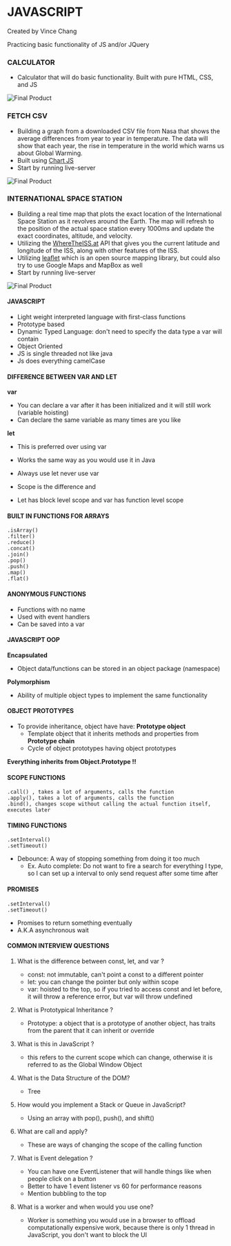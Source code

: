 # JAVASCRIPT

Created by Vince Chang </br>

Practicing basic functionality of JS and/or JQuery

### CALCULATOR

- Calculator that will do basic functionality. Built with pure HTML, CSS, and JS

![Final Product](https://github.com/vincehacks/JavaScript-JQuery/blob/master/calculator/FinalProduct.png)

### FETCH CSV

- Building a graph from a downloaded CSV file from Nasa that shows the average
  differences from year to year in temperature. The data will show that each year,
  the rise in temperature in the world which warns us about Global Warming.
- Built using [Chart JS](https://www.chartjs.org/)
- Start by running live-server

![Final Product](https://github.com/vincehacks/JavaScript-JQuery/blob/master/fetchCSV/FinalProduct.png)

### INTERNATIONAL SPACE STATION

- Building a real time map that plots the exact location of the International
  Space Station as it revolves around the Earth. The map will refresh to the
  position of the actual space station every 1000ms and update the exact
  coordinates, altitude, and velocity.
- Utilizing the [WhereTheISS.at](https://wheretheiss.at/w/developer) API that
  gives you the current latitude and longitude of the ISS, along with other
  features of the ISS.
- Utilizing [leaflet](https://leafletjs.com/reference-1.6.0.html#marker) which
  is an open source mapping library, but could also try to use Google Maps and
  MapBox as well
- Start by running live-server

![Final Product](https://github.com/vincehacks/JavaScript-JQuery/blob/master/space-station/FinalProduct.png)

#### JAVASCRIPT

- Light weight interpreted language with first-class functions
- Prototype based
- Dynamic Typed Language: don't need to specify the data type a var will contain
- Object Oriented
- JS is single threaded not like java
- Js does everything camelCase

#### DIFFERENCE BETWEEN VAR AND LET

**var**

- You can declare a var after it has been initialized and it will still work
  (variable hoisting)
- Can declare the same variable as many times are you like

**let**

- This is preferred over using var
- Works the same way as you would use it in Java

- Always use let never use var
- Scope is the difference and
- Let has block level scope and var has function level scope

#### BUILT IN FUNCTIONS FOR ARRAYS

```
.isArray()
.filter()
.reduce()
.concat()
.join()
.pop()
.push()
.map()
.flat()
```

#### ANONYMOUS FUNCTIONS

- Functions with no name
- Used with event handlers
- Can be saved into a var

#### JAVASCRIPT OOP

**Encapsulated**

- Object data/functions can be stored in an object package (namespace)

**Polymorphism**

- Ability of multiple object types to implement the same functionality

#### OBJECT PROTOTYPES

- To provide inheritance, object have have:
  **Prototype object**
  - Template object that it inherits methods and properties from
    **Prototype chain**
  - Cycle of object prototypes having object prototypes

**Everything inherits from Object.Prototype !!**

#### SCOPE FUNCTIONS

```
.call() , takes a lot of arguments, calls the function
.apply(), takes a lot of arguments, calls the function
.bind(), changes scope without calling the actual function itself, executes later
```

#### TIMING FUNCTIONS

```
.setInterval()
.setTimeout()
```

- Debounce: A way of stopping something from doing it too much
  - Ex. Auto complete: Do not want to fire a search for everything I type, so I
    can set up a interval to only send request after some time after

#### PROMISES

```
.setInterval()
.setTimeout()
```

- Promises to return something eventually
- A.K.A asynchronous wait

#### COMMON INTERVIEW QUESTIONS

1. What is the difference between const, let, and var ?

   - const: not immutable, can't point a const to a different pointer
   - let: you can change the pointer but only within scope
   - var: hoisted to the top, so if you tried to access const and let before, it
     will throw a reference error, but var will throw undefined

2. What is Prototypical Inheritance ?

   - Prototype: a object that is a prototype of another object, has traits from the
     parent that it can inherit or override

3. What is this in JavaScript ?

   - this refers to the current scope which can change, otherwise it is referred
     to as the Global Window Object

4. What is the Data Structure of the DOM?

   - Tree

5. How would you implement a Stack or Queue in JavaScript?

   - Using an array with pop(), push(), and shift()

6. What are call and apply?

   - These are ways of changing the scope of the calling function

7. What is Event delegation ?

   - You can have one EventListener that will handle things like when people
     click on a button
   - Better to have 1 event listener vs 60 for performance reasons
   - Mention bubbling to the top

8. What is a worker and when would you use one?
   - Worker is something you would use in a browser to offload computationally
     expensive work, because there is only 1 thread in JavaScript, you don't
     want to block the UI
